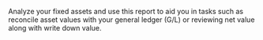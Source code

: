 Analyze your fixed assets and use this report to aid you in tasks such as reconcile asset values with your general ledger (G/L) or reviewing net value along with write down value.